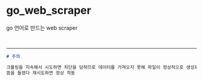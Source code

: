 # go_web_scraper

go 언어로 만드는 web scraper

<br>

---

```markdown
# 주의

크롤링을 지속해서 시도하면 차단을 당하므로 데이터를 가져오지 못해 파일이 정상적으로 생성되지 않는 경우가 있음.
뜸을 들였다 재시도하면 정상 작동
```
